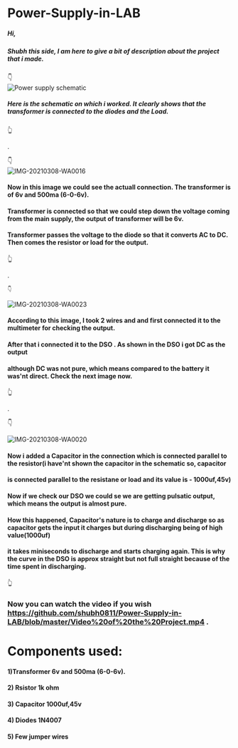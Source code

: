 # Power-Supply-in-LAB

##### Hi,
 ##### Shubh this side, I am here to give a bit of description about the project  that i made.
 
   👇  
 ![Power supply schematic](https://user-images.githubusercontent.com/79529647/119097876-157d5600-b9ca-11eb-91e4-b16aee57d14e.jpg)
 
 ##### Here is the schematic on which i worked. It clearly shows that the transformer is connected to the diodes and the Load.
 
 👆
 
 .                                    
 
   👇  
                                  ![IMG-20210308-WA0016](https://user-images.githubusercontent.com/79529647/119098730-fe8b3380-b9ca-11eb-9f58-70f6b69604f7.jpg)   
                               
   #### Now in this image we could see the actuall connection. The transformer is of 6v and 500ma (6-0-6v). 
   #### Transformer is connected so that we could step down the voltage coming from the main supply, the output of transformer will be 6v.
   #### Transformer passes the voltage to the diode so that it converts AC to DC. Then comes the resistor or load  for the output.
   
   👆                                                                                                           
   
   .                                                                    
   
    👇  
![IMG-20210308-WA0023](https://user-images.githubusercontent.com/79529647/119100721-19f73e00-b9cd-11eb-9d5e-7f9cb5b546e3.jpg)
   
   
#### According to this image, I took 2 wires and and first connected it to the multimeter for checking the output. 
####  After that i connected it to the DSO . As shown in the DSO i got DC as the output
#### although DC was not pure, which means compared to the battery it was'nt direct. Check the next image now.
👆                                                                   

.                                                                    
                                                                          
 👇 
 
  ![IMG-20210308-WA0020](https://user-images.githubusercontent.com/79529647/119103269-d05c2280-b9cf-11eb-9f16-59a5454cdaab.jpg)

 #### Now i added a Capacitor in the connection which is connected parallel to the resistor(i have'nt shown the capacitor in the schematic so, capacitor 
  #### is connected parallel to the resistane or load and its value is - 1000uf,45v)
 #### Now if we check our DSO we could se we are getting pulsatic output, which means the output is almost pure.
 #### How this happened, Capacitor's nature is to charge and discharge so as capacitor gets the input it charges but during discharging being of high value(1000uf)
 #### it takes miniseconds to discharge and starts charging again. This is why the curve in the DSO is approx straight but not full straight because of the time spent in discharging.

  
   👆   
   
  ### Now you can watch the video if you wish https://github.com/shubh0811/Power-Supply-in-LAB/blob/master/Video%20of%20the%20Project.mp4 .
   
   # Components used:
  #### 1)Transformer  6v and 500ma (6-0-6v).
  #### 2) Rsistor 1k ohm
  #### 3) Capacitor 1000uf,45v
  #### 4) Diodes 1N4007
  #### 5) Few jumper wires
   
   
   
   
   
   
   
